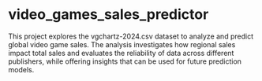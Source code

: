 # video_games_sales_predictor
This project explores the vgchartz-2024.csv dataset to analyze and predict global video game sales. The analysis investigates how regional sales impact total sales and evaluates the reliability of data across different publishers, while offering insights that can be used for future prediction models.

